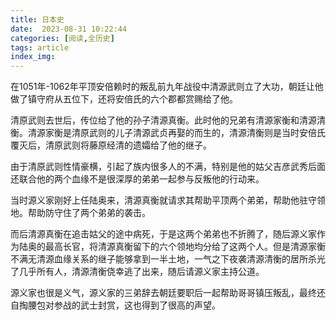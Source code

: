 ```yaml
---
title: 日本史
date:  2023-08-31 10:22:44
categories: [阅读,全历史]
tags: article
index_img: 
---
```

在1051年-1062年平顶安倍赖时的叛乱前九年战役中清源武则立了大功，朝廷让他做了镇守府从五位下，还将安倍氏的六个郡都赏赐给了他。

清原武则去世后，传位给了他的孙子清源真衡。此时他的兄弟有清源家衡和清源清衡。清源家衡是清原武则的儿子清源武贞再娶的而生的，清源清衡则是当时安倍氏覆灭后，清原武则将藤原经清的遗孀给了他的继子。

由于清原武则性情豪横，引起了族内很多人的不满，特别是他的姑父吉彦武秀后面还联合他的两个血缘不是很深厚的弟弟一起参与反叛他的行动来。

当时源义家刚好上任陆奥来，清源真衡就请求其帮助平顶两个弟弟，帮助他驻守领地。帮助防守住了两个弟弟的袭击。

而后清源真衡在追击姑父的途中病死，于是这两个弟弟也不折腾了，随后源义家作为陆奥的最高长官，将清源真衡留下的六个领地均分给了这两个人。但是清源家衡不满无清源血缘关系的继子能够拿到一半土地，一气之下夜袭清源清衡的居所杀光了几乎所有人，清源清衡侥幸逃了出来，随后请源义家主持公道。

源义家也很是义气，源义家的三弟辞去朝廷要职后一起帮助哥哥镇压叛乱，最终还自掏腰包对参战的武士封赏，这也得到了很高的声望。